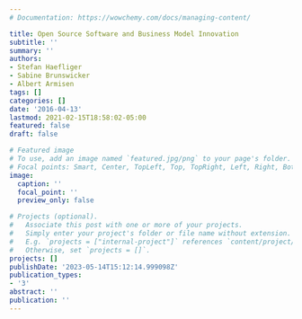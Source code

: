 ```yaml
---
# Documentation: https://wowchemy.com/docs/managing-content/

title: Open Source Software and Business Model Innovation
subtitle: ''
summary: ''
authors:
- Stefan Haefliger
- Sabine Brunswicker
- Albert Armisen
tags: []
categories: []
date: '2016-04-13'
lastmod: 2021-02-15T18:58:02-05:00
featured: false
draft: false

# Featured image
# To use, add an image named `featured.jpg/png` to your page's folder.
# Focal points: Smart, Center, TopLeft, Top, TopRight, Left, Right, BottomLeft, Bottom, BottomRight.
image:
  caption: ''
  focal_point: ''
  preview_only: false

# Projects (optional).
#   Associate this post with one or more of your projects.
#   Simply enter your project's folder or file name without extension.
#   E.g. `projects = ["internal-project"]` references `content/project/deep-learning/index.md`.
#   Otherwise, set `projects = []`.
projects: []
publishDate: '2023-05-14T15:12:14.999098Z'
publication_types:
- '3'
abstract: ''
publication: ''
---
```

